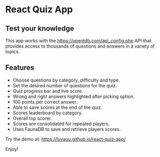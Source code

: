 # React Quiz App

## Test your knowledge

This app works with the https://opentdb.com/api_config.php API that provides access to thousands of questions and answers in a variety of topics.

## Features
- Choose questions by category, difficulty and type.
- Set the desired number of questions for the quiz.
- Quiz progress bar and live score.
- Wrong and right answers highlighted after picking option.
- 100 points per correct answer.
- Able to save scores at the end of the quiz.
- Scores leaderboard by category.
- Overall top scorer.
- Scores are consolidated for repeated players.
- Uses FaunaDB to save and retrieve players scores.

Try the demo at: https://luvagu.github.io/react-quiz-app/

Enjoy!
